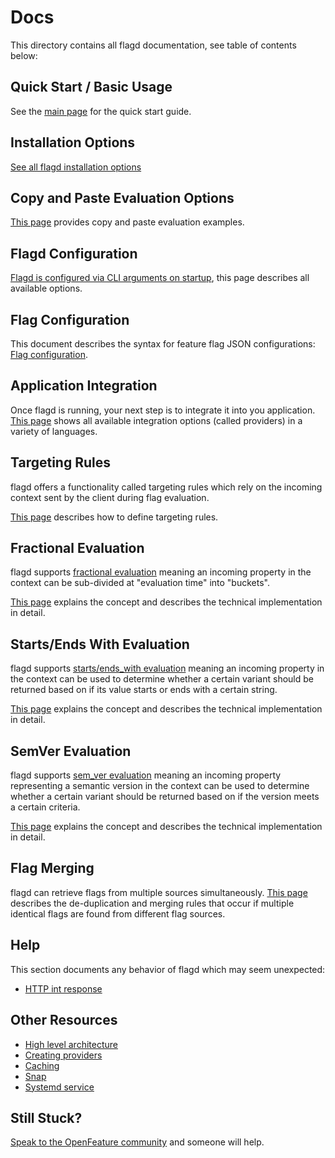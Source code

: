 # Docs

This directory contains all flagd documentation, see table of contents below:

## Quick Start / Basic Usage

See the [main page](../README.md) for the quick start guide.

## Installation Options

[See all flagd installation options](usage/installation_options.md)

## Copy and Paste Evaluation Options

[This page](usage/evaluation_examples.md) provides copy and paste evaluation examples.

## Flagd Configuration

[Flagd is configured via CLI arguments on startup](configuration/configuration.md), this page describes all available options.

## Flag Configuration

This document describes the syntax for feature flag JSON configurations: [Flag configuration](configuration/flag_configuration.md).

## Application Integration

Once flagd is running, your next step is to integrate it into you application. [This page](usage/flagd_providers.md) shows all available integration options (called providers) in a variety of languages.

## Targeting Rules

flagd offers a functionality called targeting rules which rely on the incoming context sent by the client during flag evaluation.

[This page](configuration/reusable_targeting_rules.md) describes how to define targeting rules.

## Fractional Evaluation

flagd supports [fractional evaluation](configuration/fractional_evaluation.md) meaning an incoming property in the context can be sub-divided at "evaluation time" into "buckets".

[This page](configuration/fractional_evaluation.md) explains the concept and describes the technical implementation in detail.

## Starts/Ends With Evaluation

flagd supports [starts/ends_with evaluation](configuration/string_comparison_evaluation.md) meaning an incoming property in the context can be used
to determine whether a certain variant should be returned based on if its value starts or ends with a certain string.

[This page](configuration/string_comparison_evaluation.md) explains the concept and describes the technical implementation in detail.

## SemVer Evaluation

flagd supports [sem_ver evaluation](configuration/sem_ver_evaluation.md) meaning an incoming property
representing a semantic version in the context can be used to determine whether a certain variant should be returned
based on if the version meets a certain criteria.

[This page](configuration/sem_ver_evaluation.md) explains the concept and describes the technical implementation in detail.

## Flag Merging

flagd can retrieve flags from multiple sources simultaneously. [This page](configuration/flag_configuration_merging.md) describes the de-duplication and merging rules that occur if multiple identical flags are found from different flag sources.

## Help

This section documents any behavior of flagd which may seem unexpected:

- [HTTP int response](./help/http_int_response.md)

## Other Resources

- [High level architecture](./other_resources/high_level_architecture.md)
- [Creating providers](./other_resources/creating_providers.md)
- [Caching](./other_resources/caching.md)
- [Snap](./other_resources/snap.md)
- [Systemd service](./other_resources/systemd_service.md)

## Still Stuck?

[Speak to the OpenFeature community](https://openfeature.dev/community) and someone will help.
